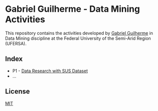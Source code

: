 # Gabriel Guilherme - Data Mining Activities

This repository contains the activities developed by [Gabriel Guilherme](https://github.com/gabrielgui19) in Data Mining discipline at the Federal University of the Semi-Arid Region (UFERSA).

## Index

* P1 - [Data Research with SUS Dataset](/P1)
* ...


## License
[MIT](https://choosealicense.com/licenses/mit/)
